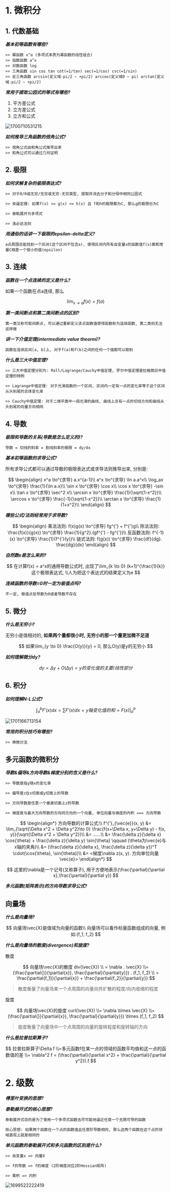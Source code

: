 # 1. 微积分

## 1. 代数基础

***基本初等函数有哪些?***

```
>> 幂函数 x^a (多项式本质为幂函数的线性组合)
>> 指数函数 a^x
>> 对数函数 log
>> 三角函数 sin cos tan cot(=1/tan) sec(=1/cos) csc(=1/sin)
>> 反三角函数 arcsin(定义域-pi/2 ~ +pi/2) arccos(定义域0 ~ pi) arctan(定义域-pi/2 ~ +pi/2)
```

***常用于提取公因式的等式有哪些?***

1. 平方差公式
2. 立方差公式
3. 立方和公式

![1700710531215](image/calculus/1700710531215.png)

***如何推导三角函数的倍角公式?***

```
>> 倍角公式由和角公式推导出来
>> 和角公式可以通过几何证明
```

## 2. 极限

***如何求解复杂的极限表达式?***

```
>> 对于0/0或无穷/无穷或无穷-无穷类型, 提取并消去分子和分母中相同公因式

>> 夹逼定理: 如果f(x) <= g(x) <= h(x) 且 f和h的极限都为C, 那么g的极限也为C

>> 泰勒展开为多项式

>> 洛必达法则
```

***用通俗的话讲一下极限的epsilon-delta定义?***

```
a点周围总能找到一个区间(这个区间不包含a), 使得区间内所有自变量x的函数值f(x)都和常量C相差一个很小的值(epsilon)
```

## 3. 连续

***函数在一个点连续的定义是什么?***

如果一个函数在点a连续, 那么

$$
\lim_{x\to a} f(x) = f(a)
$$

***第一类间断点和第二类间断点的区别?***

```
第一类又称可取间断点, 可以通过重新定义该点函数值使得函数称为连续函数, 第二类则无法这样做
```

***讲一下介值定理(intermediate value theorm)?***

```
函数在连续区间[a, b]上, 对于f(a)和f(b)之间的任何一个值都可以取到
```

***什么是三大中值定理?***

```
>> 三大中值定理分别为: Roll/Lagrange/Cauchy中值定理, 罗尔中值定理是拉格朗日中值定理的特例

>> Lagrange中值定理: 对于光滑函数的一个区间, 区间内一定有一点的变化率等于这个区间从头到尾的总体变化率

>> Cauchy中值定理: 对于二维平面中一段光滑的曲线, 曲线上总有一点的切线方向和曲线从头到尾的向量方向相同 
```

## 4. 导数

***极限和导数的关系(导数是怎么定义的)?***

```
导数 = 切线的斜率 = 割线斜率的极限 = dy/dx
```

***基本初等函数的求导公式?***

所有求导公式都可以通过导数的极限表达式或求导法则推导出来, 分别是:

$$
\begin{align}
x^a  \to^{求导} a.x^{a-1}\\
a^x \to^{求导} \ln a.a^x\\
\log_ax \to^{求导} \frac{1}{\ln a.x}\\
\sin x \to^{求导} \cos x\\
\cos x \to^{求导} -\sin x\\
\tan x \to^{求导} \sec^2 x\\
\arcsin x \to^{求导} \frac{1}{\sqrt{1-x^2}}\\
\arccos x \to^{求导} \frac{-1}{\sqrt{1-x^2}}\\
\arctan x \to^{求导} \frac{1}{1+x^2}\\
\end{align}
$$

***哪些公式/法则经常用于求导数?***

$$
\begin{align}
乘法法则: f(x)g(x)  \to^{求导} fg^{'} + f^{'}g\\
除法法则: \frac{f(x)}{g(x)} \to^{求导} \frac{1}{g^2}.(gf^{'} - fg^{'})\\
反函数法则: f^{-1}(x) \to^{求导} \frac{1}{f^{'}(y)}\\
链式法则: f(g(x)) \to^{求导} \frac{df}{dg}. \frac{dg}{dx}
\end{align}
$$

***自然数e是怎么来的?***

$$
在计算f(x) = a^x的通用导数公式时, 出现了\lim_{k \to 0} (k+1)^{\frac{1}{k}}这个极限表达式, \\人为把这个表达式的结果定义为e
$$

***连续函数的导数=0时一定为极值点吗?***

```
不一定, 极值点处导数为0或者导数不存在
```

## 5. 微分

***什么是无穷小?***

无穷小是值相对的, **如果两个量都很小时,** **无穷小的那一个量更加微不足道**

$$
如果\lim_{y \to 0} \frac{O(y)}{y} = 0, 那么O(y)是y的无穷小
$$

***如何理解微分dy?***

$$
dy  = \Delta y + O(\Delta y) = y的变化值的主要/线性部分
$$


## 6. 积分

***如何理解N-L公式?***

$$
\int_a^b F'(x)dx = \sum F'(x)dx = y轴变化值的和 = F(x)|_a^b
$$

![1701166713154](image/calculus/1701166713154.png)

***常用的积分技巧有哪些?***

```
>> 换微分法
```

## 多元函数的微积分

***导数&偏导&方向导数&梯度分别的含义是什么?***

```
>> 导数是指y随x的变化率

>> 偏导是z在x切面或y切面上的导数

>> 方向导数是任意一个垂直切面上z的导数

>> 梯度是与最大方向导数的方向同方向的一个向量, 单位向量与梯度的内积 === 方向导数
```

$$
\begin{align*}
方向导数的计算公式:\\
f^{'}_{\vec{e}}(x, y) 
&= \lim_{\sqrt{\Delta x^2 + \Delta y^2}\to 0} \frac{f(x+\Delta x, y+\Delta y) - f(x, y)}{\sqrt{\Delta x^2 + \Delta y^2}}\\
&= ......\\
&= \frac{\delta z}{\delta x} \cos{\theta} + \frac{\delta z}{\delta y} \sin{\theta} \qquad (\theta为\vec{e}与x轴的夹角)\\
&= (\frac{\delta z}{\delta x}, \frac{\delta z}{\delta y})^T \cdot(\cos{\theta}, \sin{\theta})\\
&= <梯度\nabla z(x, y). 方向单位向量\vec{e}>
\end{align*}
$$

$$
这里的\nabla是一个记号(又称算子), 用于方便地表示(\frac{\partial}{\partial x},\frac{\partial}{\partial y})
$$

***多元函数(矩阵表示)的方向导数求导公式?***



## 向量场

***什么是向量场?***

$$
向量场\vec{X}是值域为向量的函数\\
向量场可以看作标量函数组成的向量, 例如:(f_1, f_2)
$$

***什么是向量场的散度(divergence)和旋度?***

散度

$$
向量场\vec{X}的散度
div(\vec{X}) 
\\ = \nabla . \vec{X} 
\\= (\frac{\partial{}}{\partial{x}}, \frac{\partial}{\partial{y}}) . (f_1, f_2) 
\\ = \frac{\partial{f_1}}{\partial{x}} + \frac{\partial{f_2}}{\partial{y}}
$$

> 散度衡量了向量场某一个点周围的向量向外扩散的程度/向内收缩的程度

旋度

$$
向量场\vec{X}的旋度
curl(\vec{X}) 
\\= \nabla \times \vec{X}
\\= (\frac{\partial{}}{\partial{x}}, \frac{\partial}{\partial{y}}) \times (f_1, f_2)
$$

> 旋度衡量了向量场中一个点周围的向量的旋转程度和旋转轴的方向

***什么是拉普拉斯算子?***

$$
拉普拉斯算子\Delta f \\=多元函数f在某一点的领域的函数平均值和这一点的函数值的差
\\= \nabla^2 f = (\frac{\partial}{\partial x^2} + \frac{\partial}{\partial y^2}).f
$$

# 2. 级数

***傅里叶变换的思想?***

***泰勒展开式的核心思想?***

```
泰勒展开式目的是为了使用一个多项式函数去尽可能地逼近任意一个无限可导的函数

核心思想: 如果两个函数在一个点的函数值且任意阶导数相同, 那么这两个函数在这个点的领域直观上就是相同的
```

***单元函数的泰勒展开式和多元函数的区别是什么?***

```
>> 自变量x => 向量X

>> f的导数 => f的梯度 (2阶梯度对应2阶Hessian矩阵)

>> 乘积 => 内积
```

![1699522222419](image/calculus/1699522222419.png)
